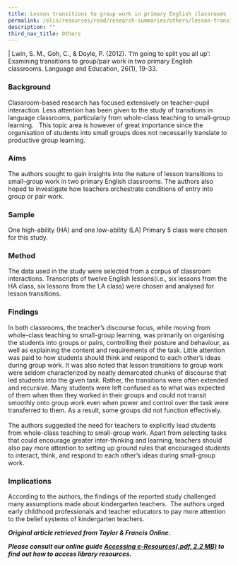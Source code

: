 ```yaml
---
title: Lesson transitions to group work in primary English classrooms
permalink: /elis/resources/read/research-summaries/others/lesson-transitions-to-group-work-in-primary-classroom/
description: ""
third_nav_title: Others
---
```

| 
Lwin, S. M., Goh, C., & Doyle, P. (2012). ‘I’m going to split you all up’: Examining transitions to group/pair work in two primary English classrooms. Language and Education, 26(1), 19-33.

### Background

Classroom-based research has focused extensively on teacher-pupil interaction. Less attention has been given to the study of transitions in language classrooms, particularly from whole-class teaching to small-group learning.   This topic area is however of great importance since the organisation of students into small groups does not necessarily translate to productive group learning.

### Aims

The authors sought to gain insights into the nature of lesson transitions to small-group work in two primary English classrooms. The authors also hoped to investigate how teachers orchestrate conditions of entry into group or pair work.

### Sample

One high-ability (HA) and one low-ability (LA) Primary 5 class were chosen for this study.

### Method

The data used in the study were selected from a corpus of classroom interactions. Transcripts of twelve English lessons(i.e., six lessons from the HA class, six lessons from the LA class) were chosen and analysed for lesson transitions.

### Findings

In both classrooms, the teacher’s discourse focus, while moving from whole-class teaching to small-group learning, was primarily on organising the students into groups or pairs, controlling their posture and behaviour, as well as explaining the content and requirements of the task. Little attention was paid to how students should think and respond to each other’s ideas during group work. It was also noted that lesson transitions to group work were seldom characterized by neatly demarcated chunks of discourse that led students into the given task. Rather, the transitions were often extended and recursive. Many students were left confused as to what was expected of them when then they worked in their groups and could not transit smoothly onto group work even when power and control over the task were transferred to them. As a result, some groups did not function effectively.  
    
The authors suggested the need for teachers to explicitly lead students from whole-class teaching to small-group work. Apart from selecting tasks that could encourage greater inter-thinking and learning, teachers should also pay more attention to setting up ground rules that encouraged students to interact, think, and respond to each other’s ideas during small-group work.

### Implications

According to the authors, the findings of the reported study challenged many assumptions made about kindergarten teachers.  The authors urged early childhood professionals and teacher educators to pay more attention to the belief systems of kindergarten teachers.

_**Original article retrieved from Taylor & Francis Online.**_  

**_Please consult our online guide [Accessing e-Resources(.pdf, 2.2 MB)](https://academyofsingaporeteachers-moe-edu-sg-admin.cwp.sg/elis/resources/read/research-summaries/others/18e45074-6b1b-4ac7-811f-1a8da16c4f81 "Accessing e-Resources") to find out how to access library resources._**